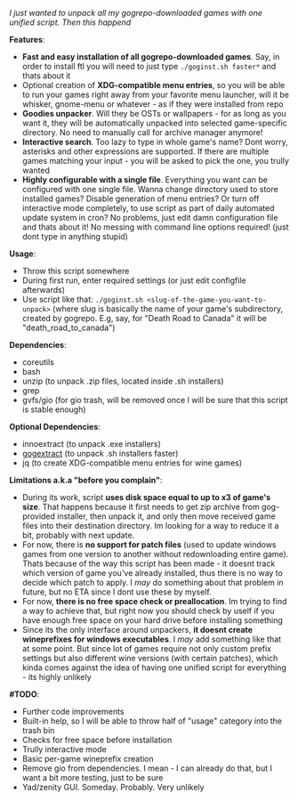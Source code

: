 *I just wanted to unpack all my gogrepo-downloaded games with one unified script. Then this happend*

**Features**:
- **Fast and easy installation of all gogrepo-downloaded games**. Say, in order to install ftl you will need to just type `./goginst.sh faster*` and thats about it
- Optional creation of **XDG-compatible menu entries**, so you will be able to run your games right away from your favorite menu launcher, will it be whisker, gnome-menu or whatever - as if they were installed from repo
- **Goodies unpacker**. Will they be OSTs or wallpapers - for as long as you want it, they will be automatically unpacked into selected game-specific directory. No need to manually call for archive manager anymore!
- **Interactive search**. Too lazy to type in whole game's name? Dont worry, asterisks and other expressions are supported. If there are multiple games matching your input - you will be asked to pick the one, you trully wanted
- **Highly configurable with a single file**. Everything you want can be configured with one single file. Wanna change directory used to store installed games? Disable generation of menu entries? Or turn off interactive mode completely, to use script as part of daily automated update system in cron? No problems, just edit damn configuration file and thats about it! No messing with command line options required! (just dont type in anything stupid)

**Usage**:
- Throw this script somewhere
- During first run, enter required settings (or just edit configfile afterwards)
- Use script like that: `./goginst.sh <slug-of-the-game-you-want-to-unpack>` (where slug is basically the name of your game's subdirectory, created by gogrepo. E.g, say, for "Death Road to Canada" it will be "death_road_to_canada")

**Dependencies**:
- coreutils
- bash
- unzip (to unpack .zip files, located inside .sh installers)
- grep
- gvfs/gio (for gio trash, will be removed once I will be sure that this script is stable enough)

**Optional Dependencies**:
- innoextract (to unpack .exe installers)
- [gogextract](https://github.com/Yepoleb/gogextract) (to unpack .sh installers faster)
- jq (to create XDG-compatible menu entries for wine games)

**Limitations a.k.a "before you complain"**:
- During its work, script **uses disk space equal to up to x3 of game's size**. That happens because it first needs to get zip archive from gog-provided installer, then unpack it, and only then move received game files into their destination directory. Im looking for a way to reduce it a bit, probably with next update.
- For now, there is **no support for patch files** (used to update windows games from one version to another without redownloading entire game). Thats because of the way this script has been made - it doesnt track which version of game you've already installed, thus there is no way to decide which patch to apply. I *may* do something about that problem in future, but no ETA since I dont use these by myself.
- For now, **there is no free space check or preallocation**. Im trying to find a way to achieve that, but right now you should check by uself if you have enough free space on your hard drive before installing something
- Since its the only interface around unpackers, **it doesnt create wineprefixes for windows executables**. I *may* add something like that at some point. But since lot of games require not only custom prefix settings but also different wine versions (with certain patches), which kinda comes against the idea of having one unified script for everything - its highly unlikely

**#TODO**:
- Further code improvements
- Built-in help, so I will be able to throw half of "usage" category into the trash bin
- Checks for free space before installation
- Trully interactive mode
- Basic per-game wineprefix creation
- Remove gio from dependencies. I mean - I can already do that, but I want a bit more testing, just to be sure
- Yad/zenity GUI. Someday. Probably. Very unlikely
